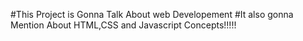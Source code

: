 #This Project is Gonna Talk About web Developement 
#It also gonna Mention About HTML,CSS and Javascript Concepts!!!!!

